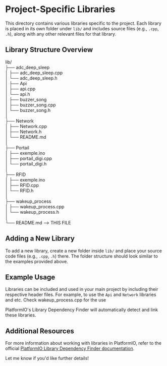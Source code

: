 # Project-Specific Libraries

This directory contains various libraries specific to the project. Each library is placed in its own folder under `lib/` and includes source files (e.g., `.cpp`, `.h`), along with any other relevant files for that library.

## Library Structure Overview
lib/  
├── adc_deep_sleep  
│   ├── adc_deep_sleep.cpp  
│   └── adc_deep_sleep.h  
│
├── Api  
│   ├── api.cpp  
│   └── api.h  
│
├── buzzer_song  
│   ├── buzzer_song.cpp  
│   └── buzzer_song.h  
│  
├── Network  
│   ├── Network.cpp  
│   ├── Network.h  
│   └── README.md  
│  
├── Portail  
│   ├── exemple.ino  
│   ├── portail_digi.cpp  
│   └── portail_digi.h  
│  
├── RFID  
│   ├── exemple.ino  
│   ├── RFID.cpp  
│   └── RFID.h  
│  
├── wakeup_process  
│   ├── wakeup_process.cpp  
│   └── wakeup_process.h  
│  
└── README.md  --> THIS FILE  

## Adding a New Library

To add a new library, create a new folder inside `lib/` and place your source code files (e.g., `.cpp`, `.h`) there. The folder structure should look similar to the examples provided above.

## Example Usage

Libraries can be included and used in your main project by including their respective header files. For example, to use the `Api` and `Network` libraries and etc. Check wakeup_process.cpp for the use

PlatformIO's Library Dependency Finder will automatically detect and link these libraries.

## Additional Resources

For more information about working with libraries in PlatformIO, refer to the official [PlatformIO Library Dependency Finder documentation](https://docs.platformio.org/page/librarymanager/ldf.html).

Let me know if you'd like further details!
